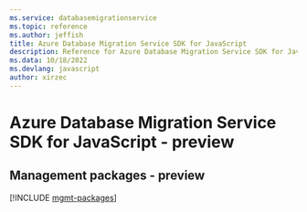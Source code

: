 ```yaml
---
ms.service: databasemigrationservice
ms.topic: reference
ms.author: jeffish
title: Azure Database Migration Service SDK for JavaScript
description: Reference for Azure Database Migration Service SDK for JavaScript
ms.data: 10/18/2022
ms.devlang: javascript
author: xirzec
---
```

# Azure Database Migration Service SDK for JavaScript - preview

## Management packages - preview
[!INCLUDE [mgmt-packages](database-migration-service-mgmt-index.md)]